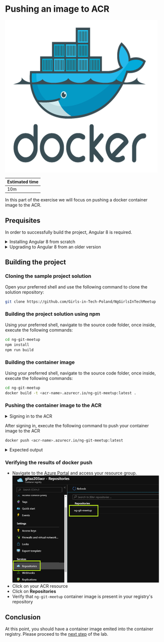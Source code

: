 # Pushing an image to ACR

![docker-logo](./img/docker.png)

| Estimated time |
| -------------- |
| 10m            |

In this part of the exercise we will focus on pushing a docker container image to the ACR.

## Prequisites

In order to successfully build the project, Angular 8 is required.

<details>
<summary>Installing Angular 8 from scratch</summary>

In order to install Angular 8 from scratch, open your preferred shell and use the following command:

```bash
npm install --global @angular/cli
```

</details>

<details>
<summary>Upgrading to Angular 8 from an older version</summary>

```bash
npm uninstall --global angular-cli
npm uninstall --global @angular/cli
npm cache verify
npm cache clean
npm install --global @angular/cli
```

</details>

## Building the project

### Cloning the sample project solution

Open your preferred shell and use the following command to clone the solution repository:

```bash
git clone https://github.com/Girls-in-Tech-Poland/NgGirlsInTechMeetup
```

### Building the project solution using npm

Using your preferred shell, navigate to the source code folder, once inside, execute the following commands:

```bash
cd ng-git-meetup
npm install
npm run build
```

### Building the container image

Using your preferred shell, navigate to the source code folder, once inside, execute the following commands:

```bash
cd ng-git-meetup
docker build -t <acr-name>.azurecr.io/ng-git-meetup:latest .
```

### Pushing the container image to the ACR

<details>
<summary>Signing in to the ACR</summary>

Before pushing an image to the ACR, you will need to sign in, which is equivalent to a `docker login` operation.

```bash
az login
az acr login --name <acr-name>
```

</details>

After signing in, execute the following command to push your container image to the ACR

```bash
docker push <acr-name>.azurecr.io/ng-git-meetup:latest
```

<details>
<summary>Expected output</summary>

```
docker push gitaz203acr.azurecr.io/ng-git-meetup:latest
The push refers to repository [gitaz203acr.azurecr.io/ng-git-meetup]
cb3c5b4c0713: Pushing [==================================================>]  19.97MB
fbe0fc9bcf95: Pushing [==================================================>]  17.86MB
f1b5933fe4b5: Pushing [==================================================>]  5.796MB
```

</details>

### Verifying the results of docker push

- Navigate to the [Azure Portal](https://portal.azure.com) and access your resource group.
  ![verify-docker-push](./img/0301.verify-docker-push.png)
- Click on your ACR resource
- Click on **Repositories**
- Verify that `ng-git-meetup` container image is present in your registry's repository

## Conclusion

At this point, you should have a container image emited into the container registry. Please proceed to the [next step](./04.deploy-to-aks.md) of the lab.
